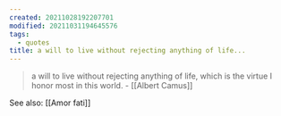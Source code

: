 ```yaml
---
created: 20211028192207701
modified: 20211031194645576
tags:
  - quotes
title: a will to live without rejecting anything of life...
---
```


> a will to live without rejecting anything of life, which is the virtue I honor most in this world. - [[Albert Camus]]


See also: [[Amor fati]]
